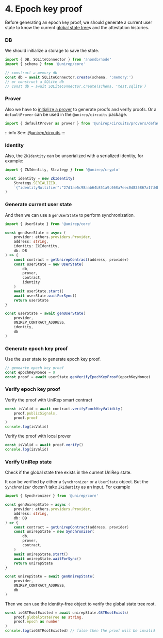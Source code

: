 # 4. Epoch key proof

Before generating an epoch key proof, we should generate a current user state to know the current [global state tree](../../protocol/glossary/trees.md#global-state-tree)s and the attestation histories.

### DB

We should initialize a storage to save the state.

```typescript
import { DB, SQLiteConnector } from 'anondb/node'
import { schema } from '@unirep/core'

// construct a memory db
const db = await SQLiteConnector.create(schema, ':memory:')
// or construct a SQLite db
// const db = await SQLiteConnector.create(schema, 'test.sqlite')
```

### Prover

Also we have to [initialize a prover](https://github.com/Unirep/Unirep/blob/v1.0.1/packages/circuits/provers/defaultProver.ts) to generate proofs and verify proofs. Or a `defaultProver` can be used in the `@unirep/circuits` package.

```typescript
import { defaultProver as prover } from '@unirep/circuits/provers/defaultProver'
```

:::info
See: [@unirep/circuits](../../package/circuits.md)
:::

### Identity

Also, the `ZkIdentity` can be unserialized with a serialized identity, for example:

```typescript
import { ZkIdentity, Strategy } from '@unirep/crypto'

const identity = new ZkIdentity(
    Strategy.SERIALIZED, 
    `{"identityNullifier":"27d1ae5c98aab64b851a9c668a7eec0d835867a17d4b9454a8bf9824836271d6","identityTrapdoor":"2596ecc2a1e1f6a8f279e097464e6edc3b18b946d934398dfe52a34c4e414e67","secret":["27d1ae5c98aab64b851a9c668a7eec0d835867a17d4b9454a8bf9824836271d6","2596ecc2a1e1f6a8f279e097464e6edc3b18b946d934398dfe52a34c4e414e67"]}`
)
```

### Generate current user state

And then we can use a `genUserState` to perform synchronization.

```typescript
import { UserState } from '@unirep/core'

const genUserState = async (
    provider: ethers.providers.Provider,
    address: string,
    identity: ZkIdentity,
    db: DB
) => {
    const contract = getUnirepContract(address, provider)
    const userState = new UserState(
        db,
        prover,
        contract,
        identity
    )
    await userState.start()
    await userState.waitForSync()
    return userState
}
```

```typescript
const userState = await genUserState(
    provider,
    UNIREP_CONTRACT_ADDRESS,
    identity,
    db
)
```

### Generate epoch key proof

Use the user state to generate epoch key proof.

```typescript
// genearte epoch key proof
const epochKeyNonce = 0
const proof = await userState.genVerifyEpochKeyProof(epochKeyNonce)
```

### Verify epoch key proof&#x20;

Verify the proof with UniRep smart contract

```typescript
const isValid = await contract.verifyEpochKeyValidity(
    proof.publicSignals,
    proof.proof
)
console.log(isValid)
```

Verify the proof with local prover

```typescript
const isValid = await proof.verify()
console.log(isValid)
```

### Verify UniRep state

Check if the global state tree exists in the current UniRep state.

It can be verified by either a `Synchronizer` or a `UserState` object. But the `Synchronizer` doesn't take `ZkIdentity` as an input. For example

```typescript
import { Synchronizer } from '@unirep/core'

const genUnirepState = async (
    provider: ethers.providers.Provider,
    address: string,
    db: DB
) => {
    const contract = getUnirepContract(address, provider)
    const unirepState = new Synchronizer(
        db,
        prover,
        contract,
    )
    await unirepState.start()
    await unirepState.waitForSync()
    return unirepState
}

```

```typescript
const unirepState = await genUnirepState(
    provider,
    UNIREP_CONTRACT_ADDRESS,
    db
)
```

Then we can use the identity-free object to verify the global state tree root.

```typescript
const isGSTRootExisted = await unirepState.GSTRootExists(
    proof.globalStateTree as string,
    proof.epoch as number
)
console.log(isGSTRootExisted) // false then the proof will be invalid
```
